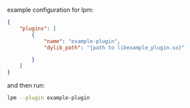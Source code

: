 example configuration for lpm:

```json
{
	"plugins": [
		{
			"name": "example-plugin",
			"dylib_path": "{path to libexample_plugin.so}"

		}
	]
}
```

and then run:
```sh
lpm --plugin example-plugin
```